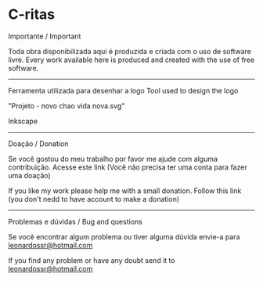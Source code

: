 ﻿# C-ritas

Importante / Important

Toda obra disponibilizada aqui é produzida e criada com o uso de software livre.
Every work available here is produced and created with the use of free software.

_______________________________________________________________________________
Ferramenta utilizada para desenhar a logo
Tool used to design the logo

"Projeto - novo chao vida nova.svg"


Inkscape



_______________________________________________________________________________
Doação / Donation

Se você gostou do meu trabalho por favor me ajude com alguma contribuição. Acesse este link (Você não precisa ter uma conta para fazer uma doação)

If you like my work please help me with a small donation. Follow this link (you don't nedd to have account to make a donation)



______________________________________________________________________________
Problemas e dúvidas / Bug and questions

Se você encontrar algum problema ou tiver alguma dúvida envie-a para leonardossr@hotmail.com

If you find any problem or have any doubt send it to leonardossr@hotmail.com 

